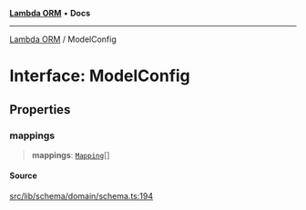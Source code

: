 [**Lambda ORM**](../README.md) • **Docs**

***

[Lambda ORM](../README.md) / ModelConfig

# Interface: ModelConfig

## Properties

### mappings

> **mappings**: [`Mapping`](Mapping.md)[]

#### Source

[src/lib/schema/domain/schema.ts:194](https://github.com/lambda-orm/lambdaorm-base/blob/b218b3f63a52b1177feec1e7ed5eb0f37947c503/src/lib/schema/domain/schema.ts#L194)
